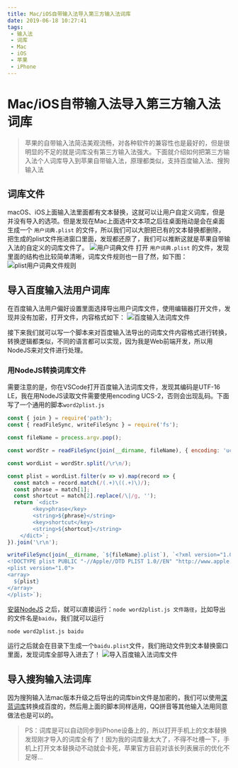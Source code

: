 ```yaml
---
title: Mac/iOS自带输入法导入第三方输入法词库
date: 2019-06-18 10:27:41
tags:
 - 输入法
 - 词库
 - Mac
 - iOS
 - 苹果
 - iPhone
---
```


# Mac/iOS自带输入法导入第三方输入法词库

> 苹果的自带输入法简洁美观流畅，对各种软件的兼容性也是最好的，但是很明显的不足的就是词库没有第三方输入法强大。下面就介绍如何把第三方输入法个人词库导入到苹果自带输入法，原理都类似，支持百度输入法、搜狗输入法

## 词库文件
macOS、iOS上面输入法里面都有文本替换，这就可以让用户自定义词库，但是并没有导入的选项。但是发现在Mac上面选中文本项之后往桌面拖动是会在桌面生成一个 `用户词典.plist` 的文件，所以我们可以大胆把已有的文本替换都删除，把生成的plist文件拖进窗口里面，发现都还原了，我们可以推断这就是苹果自带输入法的自定义的词库文件了。
![用户词典文件](https://icdn.microzz.com/20190615/1.png)
打开 `用户词典.plist` 的文件，发现里面的结构也比较简单清晰，词库文件规则也一目了然，如下图：
![plist用户词典文件规则](https://icdn.microzz.com/20190615/2.png)

## 导入百度输入法用户词库
在百度输入法用户偏好设置里面选择导出用户词库文件，使用编辑器打开文件，发现并没有加密，打开文件，内容格式如下：
![百度输入法词库文件](https://icdn.microzz.com/20190615/3.png)

接下来我们就可以写一个脚本来对百度输入法导出的词库文件内容格式进行转换，转换逻辑都类似，不同的语言都可以实现，因为我是Web前端开发，所以用NodeJS来对文件进行处理。

### 用NodeJS转换词库文件
需要注意的是，你在VSCode打开百度输入法词库文件，发现其编码是UTF-16 LE，我在用NodeJS读取文件需要使用encoding UCS-2，否则会出现乱码。下面写了一个通用的脚本`word2plist.js`

```javascript
const { join } = require('path');
const { readFileSync, writeFileSync } = require('fs');

const fileName = process.argv.pop();

const wordStr = readFileSync(join(__dirname, fileName), { encoding: 'ucs-2'}).toString();

const wordList = wordStr.split(/\r\n/);

const plist = wordList.filter(v => v).map(record => {
  const match = record.match(/(.+)\((.+)\)/);
  const phrase = match[1];
  const shortcut = match[2].replace(/\|/g, '');
  return `<dict>
		<key>phrase</key>
		<string>${phrase}</string>
		<key>shortcut</key>
		<string>${shortcut}</string>
	</dict>`;
}).join('\r\n');

writeFileSync(join(__dirname, `${fileName}.plist`), `<?xml version="1.0" encoding="UTF-8"?>
<!DOCTYPE plist PUBLIC "-//Apple//DTD PLIST 1.0//EN" "http://www.apple.com/DTDs/PropertyList-1.0.dtd">
<plist version="1.0">
<array>
  ${plist}
</array>
</plist>`);
```

[安装NodeJS](https://nodejs.org/) 之后，就可以直接运行：`node word2plist.js 文件路径`，比如导出的文件名是`baidu`，我们就可以运行

```bash
node word2plist.js baidu
```

运行之后就会在目录下生成一个`baidu.plist`文件，我们拖动文件到文本替换窗口里面，发现词库全部导入进去了！
![导入百度输入法词库文件](https://icdn.microzz.com/20190615/4.png)


## 导入搜狗输入法词库
因为搜狗输入法mac版本升级之后导出的词库bin文件是加密的，我们可以使用[深蓝词库](https://github.com/studyzy/imewlconverter)转换成百度的，然后用上面的脚本同样适用，QQ拼音等其他输入法用同意做法也是可以的。

> PS：词库是可以自动同步到iPhone设备上的，所以打开手机上的文本替换发现刚才导入的词库全有了！因为我的词库量太大了，不得不吐槽一下，手机上打开文本替换动不动就会卡死，苹果官方目前对该长列表展示的优化不足呀...

